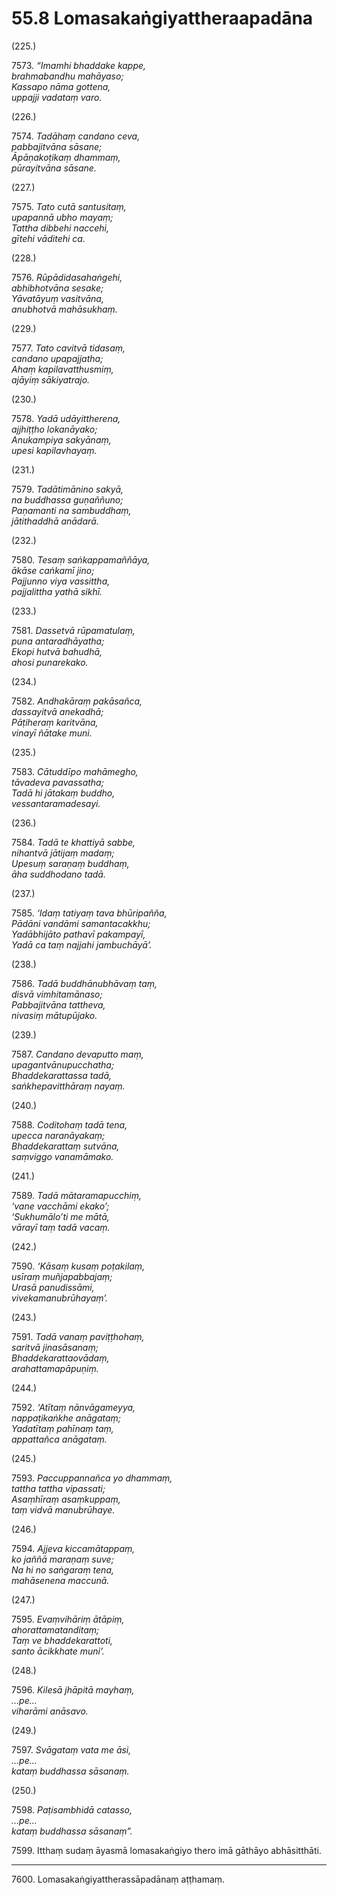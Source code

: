 # 55.8 Lomasakaṅgiyattheraapadāna

(225.)

7573\. _“Imamhi bhaddake kappe,_  
_brahmabandhu mahāyaso;_  
_Kassapo nāma gottena,_  
_uppajji vadataṃ varo._  

(226.)

7574\. _Tadāhaṃ candano ceva,_  
_pabbajitvāna sāsane;_  
_Āpāṇakoṭikaṃ dhammaṃ,_  
_pūrayitvāna sāsane._  

(227.)

7575\. _Tato cutā santusitaṃ,_  
_upapannā ubho mayaṃ;_  
_Tattha dibbehi naccehi,_  
_gītehi vāditehi ca._  

(228.)

7576\. _Rūpādidasahaṅgehi,_  
_abhibhotvāna sesake;_  
_Yāvatāyuṃ vasitvāna,_  
_anubhotvā mahāsukhaṃ._  

(229.)

7577\. _Tato cavitvā tidasaṃ,_  
_candano upapajjatha;_  
_Ahaṃ kapilavatthusmiṃ,_  
_ajāyiṃ sākiyatrajo._  

(230.)

7578\. _Yadā udāyittherena,_  
_ajjhiṭṭho lokanāyako;_  
_Anukampiya sakyānaṃ,_  
_upesi kapilavhayaṃ._  

(231.)

7579\. _Tadātimānino sakyā,_  
_na buddhassa guṇaññuno;_  
_Paṇamanti na sambuddhaṃ,_  
_jātithaddhā anādarā._  

(232.)

7580\. _Tesaṃ saṅkappamaññāya,_  
_ākāse caṅkamī jino;_  
_Pajjunno viya vassittha,_  
_pajjalittha yathā sikhī._  

(233.)

7581\. _Dassetvā rūpamatulaṃ,_  
_puna antaradhāyatha;_  
_Ekopi hutvā bahudhā,_  
_ahosi punarekako._  

(234.)

7582\. _Andhakāraṃ pakāsañca,_  
_dassayitvā anekadhā;_  
_Pāṭiheraṃ karitvāna,_  
_vinayī ñātake muni._  

(235.)

7583\. _Cātuddīpo mahāmegho,_  
_tāvadeva pavassatha;_  
_Tadā hi jātakaṃ buddho,_  
_vessantaramadesayi._  

(236.)

7584\. _Tadā te khattiyā sabbe,_  
_nihantvā jātijaṃ madaṃ;_  
_Upesuṃ saraṇaṃ buddhaṃ,_  
_āha suddhodano tadā._  

(237.)

7585\. _‘Idaṃ tatiyaṃ tava bhūripañña,_  
_Pādāni vandāmi samantacakkhu;_  
_Yadābhijāto pathavī pakampayī,_  
_Yadā ca taṃ najjahi jambuchāyā’._  

(238.)

7586\. _Tadā buddhānubhāvaṃ taṃ,_  
_disvā vimhitamānaso;_  
_Pabbajitvāna tattheva,_  
_nivasiṃ mātupūjako._  

(239.)

7587\. _Candano devaputto maṃ,_  
_upagantvānupucchatha;_  
_Bhaddekarattassa tadā,_  
_saṅkhepavitthāraṃ nayaṃ._  

(240.)

7588\. _Coditohaṃ tadā tena,_  
_upecca naranāyakaṃ;_  
_Bhaddekarattaṃ sutvāna,_  
_saṃviggo vanamāmako._  

(241.)

7589\. _Tadā mātaramapucchiṃ,_  
_‘vane vacchāmi ekako’;_  
_‘Sukhumālo’ti me mātā,_  
_vārayī taṃ tadā vacaṃ._  

(242.)

7590\. _‘Kāsaṃ kusaṃ poṭakilaṃ,_  
_usīraṃ muñjapabbajaṃ;_  
_Urasā panudissāmi,_  
_vivekamanubrūhayaṃ’._  

(243.)

7591\. _Tadā vanaṃ paviṭṭhohaṃ,_  
_saritvā jinasāsanaṃ;_  
_Bhaddekarattaovādaṃ,_  
_arahattamapāpuṇiṃ._  

(244.)

7592\. _‘Atītaṃ nānvāgameyya,_  
_nappaṭikaṅkhe anāgataṃ;_  
_Yadatītaṃ pahīnaṃ taṃ,_  
_appattañca anāgataṃ._  

(245.)

7593\. _Paccuppannañca yo dhammaṃ,_  
_tattha tattha vipassati;_  
_Asaṃhīraṃ asaṃkuppaṃ,_  
_taṃ vidvā manubrūhaye._  

(246.)

7594\. _Ajjeva kiccamātappaṃ,_  
_ko jaññā maraṇaṃ suve;_  
_Na hi no saṅgaraṃ tena,_  
_mahāsenena maccunā._  

(247.)

7595\. _Evaṃvihāriṃ ātāpiṃ,_  
_ahorattamatanditaṃ;_  
_Taṃ ve bhaddekarattoti,_  
_santo ācikkhate muni’._  

(248.)

7596\. _Kilesā jhāpitā mayhaṃ,_  
_…pe…_  
_viharāmi anāsavo._  

(249.)

7597\. _Svāgataṃ vata me āsi,_  
_…pe…_  
_kataṃ buddhassa sāsanaṃ._  

(250.)

7598\. _Paṭisambhidā catasso,_  
_…pe…_  
_kataṃ buddhassa sāsanaṃ”._  

7599\. Itthaṃ sudaṃ āyasmā lomasakaṅgiyo thero imā gāthāyo abhāsitthāti.

---

7600\. Lomasakaṅgiyattherassāpadānaṃ aṭṭhamaṃ.
